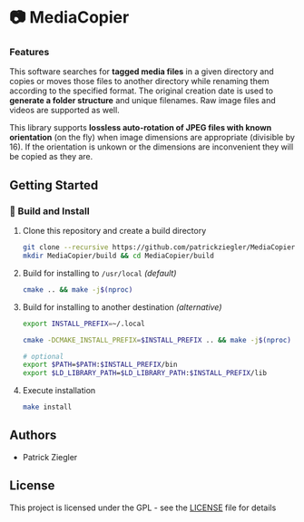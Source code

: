 # :camera: MediaCopier

### Features
This software searches for **tagged media files** in a given directory and copies or moves those files to another directory while renaming them according to the specified format. The original creation date is used to **generate a folder structure** and unique filenames. Raw image files and videos are supported as well.

This library supports **lossless auto-rotation of JPEG files with known orientation** (on the fly) when image dimensions are appropriate (divisible by 16). If the orientation is unkown or the dimensions are inconvenient they will be copied as they are.

## Getting Started

### :hammer: Build and Install

1. Clone this repository and create a build directory
   ```sh
   git clone --recursive https://github.com/patrickziegler/MediaCopier.git
   mkdir MediaCopier/build && cd MediaCopier/build
   ```

2. Build for installing to `/usr/local` *(default)*
   ```sh
   cmake .. && make -j$(nproc)
   ```

3. Build for installing to another destination *(alternative)*
   ```sh
   export INSTALL_PREFIX=~/.local

   cmake -DCMAKE_INSTALL_PREFIX=$INSTALL_PREFIX .. && make -j$(nproc)

   # optional
   export $PATH=$PATH:$INSTALL_PREFIX/bin
   export $LD_LIBRARY_PATH=$LD_LIBRARY_PATH:$INSTALL_PREFIX/lib
   ```

4. Execute installation
   ```sh
   make install
   ```

## Authors

* Patrick Ziegler

## License

This project is licensed under the GPL - see the [LICENSE](LICENSE) file for details
